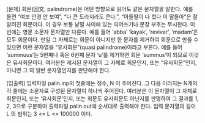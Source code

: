 [문제]
회문(回文, palindrome)은 어떤 방향으로 읽어도 같은 문자열을 말한다. 예를 들면 “여보 안경 안 보여”, “다 큰 도라지라도 큰다.”, “아들딸이 다 컸다 이 딸들아”은 잘 알려진 회문이다.
이 경우 보통 낱말 사이에 있는 띄어쓰기나 문장 부호는 무시한다. 이번에는 영문 소문자 문자열만 다룬다. 예를 들어 ‘abba’ ‘kayak’, ‘reviver’, ‘madam’은 모두 회문이다.
만일 그 자체로는 회문이 아니지만 한 문자를 제거하여 회문으로 만들 수 있으면 이런 문자열을 “유사회문”(quasi palindrome)이라고 부른다.
예를 들어 ‘summuus’는 5번째나 혹은 6번째 문자 ‘u’를 제거하면 회문 ‘summus’이 되므로 이것은 유사회문이다.
여러분은 제시된 문자열이 그 자체로 회문인지, 또는 “유사회문”인지, 아니면 그 외 일반 문자열인지를 판단해야 한다. 

[입출력]
입력파일 palin.inp의 첫줄에는 정수, N 이 주어진다.
그 다음 이러지는 N개의 각 줄에는 소문자로 구성된 문자열이 하나씩 주어진다.
여러분은 이 문자열이 그 자체로 회문인지, 또는 ‘유사회문’인지, 또는 회문도 유사회문도 아닌지를 판명하여 그 결과를 1, 2, 3으로 구분하여 출력파일 palin.out에 순서대로 출력해야 한다.
입력 문자열의 길이 L 의 범위는 3 <= L <= 100000 이다. 
